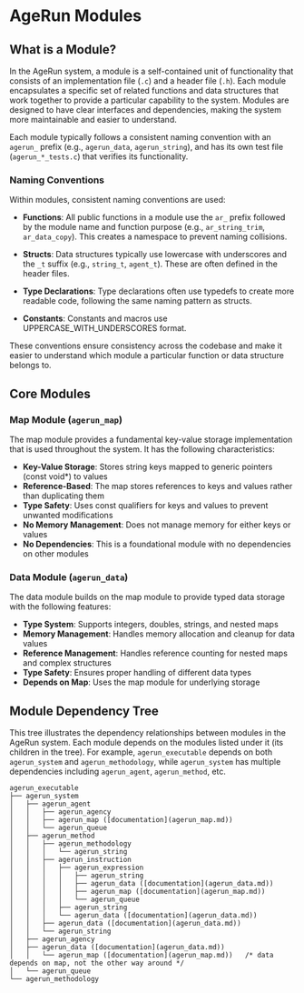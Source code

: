 # AgeRun Modules

## What is a Module?

In the AgeRun system, a module is a self-contained unit of functionality that consists of an implementation file (`.c`) and a header file (`.h`). Each module encapsulates a specific set of related functions and data structures that work together to provide a particular capability to the system. Modules are designed to have clear interfaces and dependencies, making the system more maintainable and easier to understand.

Each module typically follows a consistent naming convention with an `agerun_` prefix (e.g., `agerun_data`, `agerun_string`), and has its own test file (`agerun_*_tests.c`) that verifies its functionality.

### Naming Conventions

Within modules, consistent naming conventions are used:

- **Functions**: All public functions in a module use the `ar_` prefix followed by the module name and function purpose (e.g., `ar_string_trim`, `ar_data_copy`). This creates a namespace to prevent naming collisions.

- **Structs**: Data structures typically use lowercase with underscores and the `_t` suffix (e.g., `string_t`, `agent_t`). These are often defined in the header files.

- **Type Declarations**: Type declarations often use typedefs to create more readable code, following the same naming pattern as structs.

- **Constants**: Constants and macros use UPPERCASE_WITH_UNDERSCORES format.

These conventions ensure consistency across the codebase and make it easier to understand which module a particular function or data structure belongs to.

## Core Modules

### Map Module (`agerun_map`)

The map module provides a fundamental key-value storage implementation that is used throughout the system. It has the following characteristics:

- **Key-Value Storage**: Stores string keys mapped to generic pointers (const void*) to values
- **Reference-Based**: The map stores references to keys and values rather than duplicating them
- **Type Safety**: Uses const qualifiers for keys and values to prevent unwanted modifications
- **No Memory Management**: Does not manage memory for either keys or values
- **No Dependencies**: This is a foundational module with no dependencies on other modules

### Data Module (`agerun_data`)

The data module builds on the map module to provide typed data storage with the following features:

- **Type System**: Supports integers, doubles, strings, and nested maps
- **Memory Management**: Handles memory allocation and cleanup for data values
- **Reference Management**: Handles reference counting for nested maps and complex structures
- **Type Safety**: Ensures proper handling of different data types
- **Depends on Map**: Uses the map module for underlying storage

## Module Dependency Tree

This tree illustrates the dependency relationships between modules in the AgeRun system. Each module depends on the modules listed under it (its children in the tree). For example, `agerun_executable` depends on both `agerun_system` and `agerun_methodology`, while `agerun_system` has multiple dependencies including `agerun_agent`, `agerun_method`, etc.

```
agerun_executable
├── agerun_system
│   ├── agerun_agent
│   │   ├── agerun_agency
│   │   ├── agerun_map ([documentation](agerun_map.md))
│   │   └── agerun_queue
│   ├── agerun_method
│   │   ├── agerun_methodology
│   │   │   └── agerun_string
│   │   ├── agerun_instruction
│   │   │   ├── agerun_expression
│   │   │   │   ├── agerun_string
│   │   │   │   ├── agerun_data ([documentation](agerun_data.md))
│   │   │   │   ├── agerun_map ([documentation](agerun_map.md))
│   │   │   │   └── agerun_queue
│   │   │   ├── agerun_string
│   │   │   └── agerun_data ([documentation](agerun_data.md))
│   │   ├── agerun_data ([documentation](agerun_data.md))
│   │   └── agerun_string
│   ├── agerun_agency
│   ├── agerun_data ([documentation](agerun_data.md))
│   │   └── agerun_map ([documentation](agerun_map.md))   /* data depends on map, not the other way around */
│   └── agerun_queue
└── agerun_methodology
```